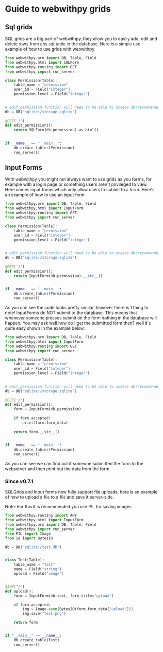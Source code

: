 # Guide to webwithpy grids
## Sql grids
SQL grids are a big part of webwithpy, they allow you to easily add, edit and delete rows
from any sql table in the database. Here is a simple use example of how to use grids with webwithpy:
```python
from webwithpy.orm import DB, Table, Field
from webwithpy.html import SQLForm
from webwithpy.routing import GET
from webwithpy import run_server

class Permission(Table):
    table_name = "permission"    
    user_id = Field("integer")   
    permission_level = Field("integer")

    
# edit_permission function will need to be able to access db(recommended to store as a class variable)
db = DB("sqlite:/storage.sqlite")
    
@GET('/')
def edit_permission():
    return SQLForm(db.permission).as_html()
    

if __name__ == "__main__":
    db.create_tables(Permission)
    run_server()
```

## Input Forms
With webwithpy you might not always want to use grids as you forms, for example with a login page or something users
aren't privileged to view. Here comes input forms which only allow users to submit to a form.
Here's an example of how to use an input form.

```python
from webwithpy.orm import DB, Table, Field
from webwithpy.html import InputForm
from webwithpy.routing import GET
from webwithpy import run_server

class Permission(Table):
    table_name = "permission"    
    user_id = Field("integer")   
    permission_level = Field("integer")

    
# edit_permission function will need to be able to access db(recommended to store as a class variable)
db = DB("sqlite:/storage.sqlite")
    
@GET('/')
def edit_permission():
    return InputForm(db.permission).__str__()
    

if __name__ == "__main__":
    db.create_tables(Permission)
    run_server()
```

As you can see the code looks pretty similar, however there is 1 thing to note! InputForms do NOT submit to the 
database. This means that whenever someone presses submit on the form nothing in the database will happen.
You may ask well how do I get the submitted form then? well it's quite easy shown in the example below:

```python
from webwithpy.orm import DB, Table, Field
from webwithpy.html import InputForm
from webwithpy.routing import GET
from webwithpy import run_server

class Permission(Table):
    table_name = "permission"    
    user_id = Field("integer")   
    permission_level = Field("integer")

    
# edit_permission function will need to be able to access db(recommended to store as a class variable)
db = DB("sqlite:/storage.sqlite")
    
@GET('/')
def edit_permission():
    form = InputForm(db.permission)
    
    if form.accepted:
        print(form.form_data)
    
    return form.__str__()
    

if __name__ == "__main__":
    db.create_tables(Permission)
    run_server()
```

As you can see we can find out if someone submitted the form to the webserver and then print out the data from the form.
<br>
### Since v0.7.1
SQLGrids and Input forms now fully support file uploads, here is an example of how to upload a file to a file and save
it server-side.

Note: For this it is recommended you use PIL for saving images

```python
from webwithpy.routing import ANY
from webwithpy.html import InputForm
from webwithpy.orm import DB, Table, Field
from webwithpy import run_server
from PIL import Image
from io import BytesIO

db = DB("sqlite:/test.db")


class Test(Table):
    table_name = "test"
    name = Field("string")
    upload = Field("image")


@ANY("/")
def upload():
    form = InputForm(db.test, form_title="upload")

    if form.accepted:
        img = Image.open(BytesIO(form.form_data["upload"]))
        img.save("test.png")

    return form


if "__main__" == __name__:
    db.create_table(Test)
    run_server()

```